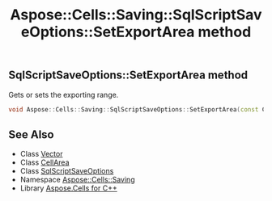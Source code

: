 ﻿---
title: Aspose::Cells::Saving::SqlScriptSaveOptions::SetExportArea method
linktitle: SetExportArea
second_title: Aspose.Cells for C++ API Reference
description: 'Aspose::Cells::Saving::SqlScriptSaveOptions::SetExportArea method. Gets or sets the exporting range in C++.'
type: docs
weight: 3300
url: /cpp/aspose.cells.saving/sqlscriptsaveoptions/setexportarea/
---
## SqlScriptSaveOptions::SetExportArea method


Gets or sets the exporting range.

```cpp
void Aspose::Cells::Saving::SqlScriptSaveOptions::SetExportArea(const CellArea &value)
```

## See Also

* Class [Vector](../../../aspose.cells/vector/)
* Class [CellArea](../../../aspose.cells/cellarea/)
* Class [SqlScriptSaveOptions](../)
* Namespace [Aspose::Cells::Saving](../../)
* Library [Aspose.Cells for C++](../../../)
